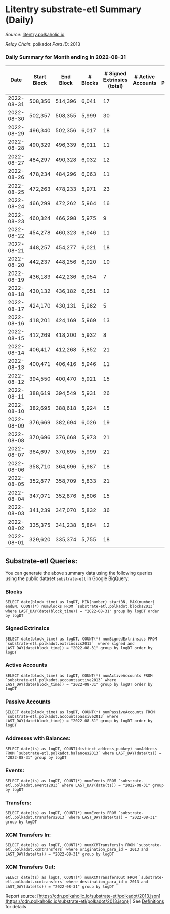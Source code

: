 # Litentry substrate-etl Summary (Daily)

_Source_: [litentry.polkaholic.io](https://litentry.polkaholic.io)

*Relay Chain*: polkadot
*Para ID*: 2013



### Daily Summary for Month ending in 2022-08-31


| Date | Start Block | End Block | # Blocks | # Signed Extrinsics (total) | # Active Accounts | # Passive | # New | # Addresses with Balances | # Events | # Transfers | # XCM Transfers In | # XCM Transfers Out | Issues | 
| ---- | ----------- | --------- | -------- | --------------------------- | ----------------- | --------- | ----- | ------------------------- | -------- | ----------- | ------------------ | ------------------- | ------ |
| 2022-08-31 | 508,356 | 514,396 | 6,041 | 17 |  |  |  | 4,671 | 12,171 |   |   |   |  |
| 2022-08-30 | 502,357 | 508,355 | 5,999 | 30 |  |  |  |  | 12,139 |   |   |   |  |
| 2022-08-29 | 496,340 | 502,356 | 6,017 | 18 |  |  |  |  | 12,117 |   |   |   |  |
| 2022-08-28 | 490,329 | 496,339 | 6,011 | 11 |  |  |  |  | 12,079 |   |   |   |  |
| 2022-08-27 | 484,297 | 490,328 | 6,032 | 12 |  |  |  |  | 12,118 |   |   |   |  |
| 2022-08-26 | 478,234 | 484,296 | 6,063 | 11 |  |  |  | 4,671 | 12,185 |   |   |   |  |
| 2022-08-25 | 472,263 | 478,233 | 5,971 | 23 |  |  |  | 4,671 | 12,053 |   |   |   |  |
| 2022-08-24 | 466,299 | 472,262 | 5,964 | 16 |  |  |  | 4,671 | 12,007 |   |   |   |  |
| 2022-08-23 | 460,324 | 466,298 | 5,975 | 9 |  |  |  | 4,671 | 11,999 |   |   |   |  |
| 2022-08-22 | 454,278 | 460,323 | 6,046 | 11 |  |  |  | 4,671 | 12,149 |   |   |   |  |
| 2022-08-21 | 448,257 | 454,277 | 6,021 | 18 |  |  |  | 4,671 | 12,133 |   |   |   |  |
| 2022-08-20 | 442,237 | 448,256 | 6,020 | 10 |  |  |  | 4,671 | 12,089 |   |   |   |  |
| 2022-08-19 | 436,183 | 442,236 | 6,054 | 7 |  |  |  | 4,671 | 12,146 |   |   |   |  |
| 2022-08-18 | 430,132 | 436,182 | 6,051 | 12 |  |  |  | 4,671 | 12,162 |   |   |   |  |
| 2022-08-17 | 424,170 | 430,131 | 5,962 | 5 |  |  |  | 4,671 | 11,949 |   |   |   |  |
| 2022-08-16 | 418,201 | 424,169 | 5,969 | 13 |  |  |  | 4,671 | 12,004 |   |   |   |  |
| 2022-08-15 | 412,269 | 418,200 | 5,932 | 8 |  |  |  | 4,671 | 11,907 |   |   |   |  |
| 2022-08-14 | 406,417 | 412,268 | 5,852 | 21 |  |  |  | 4,671 | 11,803 |   |   |   |  |
| 2022-08-13 | 400,471 | 406,416 | 5,946 | 11 |  |  |  | 4,671 | 11,949 |   |   |   |  |
| 2022-08-12 | 394,550 | 400,470 | 5,921 | 15 |  |  |  | 4,671 | 11,916 |   |   |   |  |
| 2022-08-11 | 388,619 | 394,549 | 5,931 | 26 |  |  |  | 4,671 | 11,986 |   |   |   |  |
| 2022-08-10 | 382,695 | 388,618 | 5,924 | 15 |  |  |  | 4,671 | 11,920 |   |   |   |  |
| 2022-08-09 | 376,669 | 382,694 | 6,026 | 19 |  |  |  | 4,671 | 12,141 |   |   |   |  |
| 2022-08-08 | 370,696 | 376,668 | 5,973 | 21 |  |  |  | 4,671 | 12,044 |   |   |   |  |
| 2022-08-07 | 364,697 | 370,695 | 5,999 | 21 |  |  |  | 4,671 | 12,097 |   |   |   |  |
| 2022-08-06 | 358,710 | 364,696 | 5,987 | 18 |  |  |  | 4,671 | 12,058 |   |   |   |  |
| 2022-08-05 | 352,877 | 358,709 | 5,833 | 21 |  |  |  | 4,671 | 11,770 |   |   |   |  |
| 2022-08-04 | 347,071 | 352,876 | 5,806 | 15 |  |  |  | 4,671 | 11,688 |   |   |   |  |
| 2022-08-03 | 341,239 | 347,070 | 5,832 | 36 |  |  |  | 4,671 | 11,825 |   |   |   |  |
| 2022-08-02 | 335,375 | 341,238 | 5,864 | 12 |  |  |  | 4,671 | 11,788 |   |   |   |  |
| 2022-08-01 | 329,620 | 335,374 | 5,755 | 18 |  |  |  | 4,671 | 12,435 | 279  |   |   |  |

## Substrate-etl Queries:
You can generate the above summary data using the following queries using the public dataset `substrate-etl` in Google BigQuery:


### Blocks
```
SELECT date(block_time) as logDT, MIN(number) startBN, MAX(number) endBN, COUNT(*) numBlocks FROM `substrate-etl.polkadot.blocks2013`  where LAST_DAY(date(block_time)) = "2022-08-31" group by logDT order by logDT
```


### Signed Extrinsics
```
SELECT date(block_time) as logDT, COUNT(*) numSignedExtrinsics FROM `substrate-etl.polkadot.extrinsics2013`  where signed and LAST_DAY(date(block_time)) = "2022-08-31" group by logDT order by logDT
```


### Active Accounts
```
SELECT date(block_time) as logDT, COUNT(*) numActiveAccounts FROM `substrate-etl.polkadot.accountsactive2013` where LAST_DAY(date(block_time)) = "2022-08-31" group by logDT order by logDT
```


### Passive Accounts
```
SELECT date(block_time) as logDT, COUNT(*) numPassiveAccounts FROM `substrate-etl.polkadot.accountspassive2013` where LAST_DAY(date(block_time)) = "2022-08-31" group by logDT order by logDT
```


### Addresses with Balances:
```
SELECT date(ts) as logDT, COUNT(distinct address_pubkey) numAddress FROM `substrate-etl.polkadot.balances2013` where LAST_DAY(date(ts)) = "2022-08-31" group by logDT
```


### Events:
```
SELECT date(ts) as logDT, COUNT(*) numEvents FROM `substrate-etl.polkadot.events2013` where LAST_DAY(date(ts)) = "2022-08-31" group by logDT
```


### Transfers:
```
SELECT date(ts) as logDT, COUNT(*) numEvents FROM `substrate-etl.polkadot.transfers2013` where LAST_DAY(date(ts)) = "2022-08-31" group by logDT
```


### XCM Transfers In:
```
SELECT date(ts) as logDT, COUNT(*) numXCMTransfersIn FROM `substrate-etl.polkadot.xcmtransfers` where origination_para_id = 2013 and LAST_DAY(date(ts)) = "2022-08-31" group by logDT
```


### XCM Transfers Out:
```
SELECT date(ts) as logDT, COUNT(*) numXCMTransfersOut FROM `substrate-etl.polkadot.xcmtransfers` where destination_para_id = 2013 and LAST_DAY(date(ts)) = "2022-08-31" group by logDT
```



Report source: [https://cdn.polkaholic.io/substrate-etl/polkadot/2013.json](https://cdn.polkaholic.io/substrate-etl/polkadot/2013.json) | See [Definitions](/DEFINITIONS.md) for details
